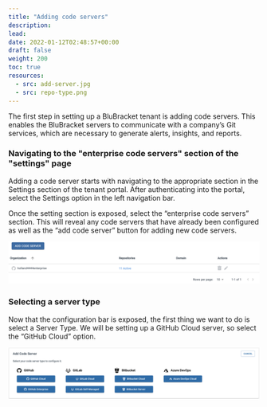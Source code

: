 ```yaml
---
title: "Adding code servers"
description: 
lead: 
date: 2022-01-12T02:48:57+00:00
draft: false
weight: 200
toc: true
resources:
  - src: add-server.jpg
  - src: repo-type.png
---
```


The first step in setting up a BluBracket tenant is adding code servers.  This enables the BluBracket servers to communicate with a company’s Git services, which are necessary to generate alerts, insights, and reports.  

### Navigating to the "enterprise code servers" section of the "settings" page

Adding a code server starts with navigating to the appropriate section in the Settings section of the tenant portal. After authenticating into the portal, select the Settings option in the left navigation bar.

Once the setting section is exposed, select the “enterprise code servers” section.  This will reveal any code servers that have already been configured as well as the “add code server” button for adding new code servers.

![Add code server](add-server.jpg)

### Selecting a server type

Now that the configuration bar is exposed, the first thing we want to do is select a Server Type.  We will be setting up a GitHub Cloud server, so select the “GitHub Cloud” option.

![Choose repo type Screenshot](repo-type.png)
